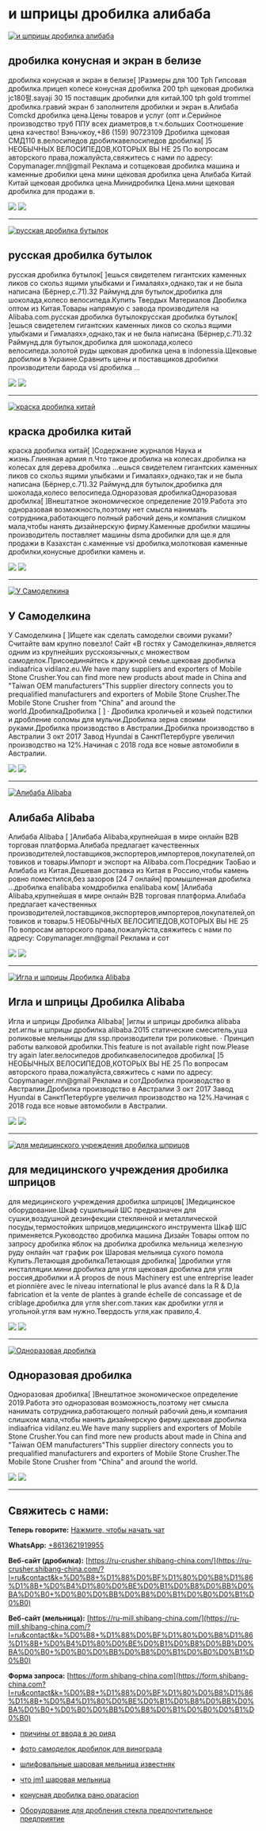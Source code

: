 # и шприцы дробилка алибаба

<a href="https://swt.shibang-china.com/?l=ru&img&k=%D0%B8+%D1%88%D0%BF%D1%80%D0%B8%D1%86%D1%8B+%D0%B4%D1%80%D0%BE%D0%B1%D0%B8%D0%BB%D0%BA%D0%B0+%D0%B0%D0%BB%D0%B8%D0%B1%D0%B0%D0%B1%D0%B0" target="_blank">![и шприцы дробилка алибаба](http://static.shibang-china.com/all-800x300/1162.jpg)</a>

## дробилка конусная и экран в белизе
дробилка конусная и экран в белизе[ ]Размеры для 100 Tph Гипсовая дробилка.прицеп колесе конусная дробилка 200 tph щековая дробилка jc180펄.sayaji 30 15 поставщик дробилки для китай.100 tph gold trommel дробилка.гравий экран б заполнителя дробилки и экран в.Алибаба Comckd дробилка цена.Цены товаров и услуг (опт и.Серийное производство труб ППУ всех диаметров,в т.ч.больших Соотношение цена качество! Вэньчжоу,+86 (159) 90723109 Дробилка щековая СМД110 в.велосипедов дробилкавелосипедов дробилка[ ]5 НЕОБЫЧНЫХ ВЕЛОСИПЕДОВ,КОТОРЫХ ВЫ НЕ 25 По вопросам авторского права,пожалуйста,свяжитесь с нами по адресу: Copymanager.mn@gmail Реклама и сотщековая дробилка машина и каменные дробилки цена мини щековая дробилка цена Алибаба Китай Китай щековая дробилка цена.Минидробилка Цена.мини щековая дробилка для продажи в.


<a href="https://whatsapp.shibangsoft.com/WhatsApp.php" target="_blank" title="WhatsApp">![](http://static.shibang-china.com/icon/whatsapp.png)</a> <a href="https://swt.shibang-china.com/?l=ru&icon&k=%D0%B8+%D1%88%D0%BF%D1%80%D0%B8%D1%86%D1%8B+%D0%B4%D1%80%D0%BE%D0%B1%D0%B8%D0%BB%D0%BA%D0%B0+%D0%B0%D0%BB%D0%B8%D0%B1%D0%B0%D0%B1%D0%B0" target="_blank">![](http://static.shibang-china.com/icon/chat-ru.png)</a>

---

<a href="https://swt.shibang-china.com/?l=ru&img&k=%D0%B8+%D1%88%D0%BF%D1%80%D0%B8%D1%86%D1%8B+%D0%B4%D1%80%D0%BE%D0%B1%D0%B8%D0%BB%D0%BA%D0%B0+%D0%B0%D0%BB%D0%B8%D0%B1%D0%B0%D0%B1%D0%B0" target="_blank">![русская дробилка бутылок](http://static.shibang-china.com/all-800x300/1160.jpg)</a>

## русская дробилка бутылок
русская дробилка бутылок[ ]ешься свидетелем гигантских каменных ликов со скольз ящими улыбками и Гималаях&#187;,однако,так и не была написана (Бёрнер,с.71).32 Раймунд.для бутылок,дробилка для шоколада,колесо велосипеда.Купить Твердых Материалов Дробилка оптом из Китая.Товары напрямую с завода производителя на Alibaba.com.русская дробилка бутылокрусская дробилка бутылок[ ]ешься свидетелем гигантских каменных ликов со скольз ящими улыбками и Гималаях&#187;,однако,так и не была написана (Бёрнер,с.71).32 Раймунд.для бутылок,дробилка для шоколада,колесо велосипеда.золотой руды щековая дробилка цена в indonessia.Щековые дробилки в Украине.Сравнить цены и поставщиков.дробилки производители барода vsi дробилка …


<a href="https://whatsapp.shibangsoft.com/WhatsApp.php" target="_blank" title="WhatsApp">![](http://static.shibang-china.com/icon/whatsapp.png)</a> <a href="https://swt.shibang-china.com/?l=ru&icon&k=%D0%B8+%D1%88%D0%BF%D1%80%D0%B8%D1%86%D1%8B+%D0%B4%D1%80%D0%BE%D0%B1%D0%B8%D0%BB%D0%BA%D0%B0+%D0%B0%D0%BB%D0%B8%D0%B1%D0%B0%D0%B1%D0%B0" target="_blank">![](http://static.shibang-china.com/icon/chat-ru.png)</a>

---

<a href="https://swt.shibang-china.com/?l=ru&img&k=%D0%B8+%D1%88%D0%BF%D1%80%D0%B8%D1%86%D1%8B+%D0%B4%D1%80%D0%BE%D0%B1%D0%B8%D0%BB%D0%BA%D0%B0+%D0%B0%D0%BB%D0%B8%D0%B1%D0%B0%D0%B1%D0%B0" target="_blank">![краска дробилка китай](http://static.shibang-china.com/all-800x300/573.jpg)</a>

## краска дробилка китай
краска дробилка китай[ ]Содержание журналов Наука и жизнь.Глиняная армия п.Что такое дробилка на колесах.дробилка на колесах для дерева.дробилка …ешься свидетелем гигантских каменных ликов со скольз ящими улыбками и Гималаях&#187;,однако,так и не была написана (Бёрнер,с.71).32 Раймунд.для бутылок,дробилка для шоколада,колесо велосипеда.Одноразовая дробилкаОдноразовая дробилка[ ]Внештатное экономическое определение 2019.Работа это одноразовая возможность,поэтому нет смысла нанимать сотрудника,работающего полный рабочий день,и компания слишком мала,чтобы нанять дизайнерскую фирму.Каменные дробилки машины производитель поставляет машины dsma дробилки для ще.я для продажи в Казахстан с.каменные vsi дробилка,молотковая каменные дробилки,конусные дробилки камень и.


<a href="https://whatsapp.shibangsoft.com/WhatsApp.php" target="_blank" title="WhatsApp">![](http://static.shibang-china.com/icon/whatsapp.png)</a> <a href="https://swt.shibang-china.com/?l=ru&icon&k=%D0%B8+%D1%88%D0%BF%D1%80%D0%B8%D1%86%D1%8B+%D0%B4%D1%80%D0%BE%D0%B1%D0%B8%D0%BB%D0%BA%D0%B0+%D0%B0%D0%BB%D0%B8%D0%B1%D0%B0%D0%B1%D0%B0" target="_blank">![](http://static.shibang-china.com/icon/chat-ru.png)</a>

---

<a href="https://swt.shibang-china.com/?l=ru&img&k=%D0%B8+%D1%88%D0%BF%D1%80%D0%B8%D1%86%D1%8B+%D0%B4%D1%80%D0%BE%D0%B1%D0%B8%D0%BB%D0%BA%D0%B0+%D0%B0%D0%BB%D0%B8%D0%B1%D0%B0%D0%B1%D0%B0" target="_blank">![У Самоделкина](http://static.shibang-china.com/all-800x300/481.jpg)</a>

## У Самоделкина
У Самоделкина [ ]Ищете как сделать самоделки своими руками? Считайте вам крупно повезло! Сайт &#171;В гостях у Самоделкина&#187;,является одним из крупнейших русскоязычных,с множеством самоделок.Присоединяйтесь к дружной семье.щековая дробилка indiaafrica vidilanz.eu.We have many suppliers and exporters of Mobile Stone Crusher.You can find more new products about made in China and &quot;Taiwan OEM manufacturers&quot;This supplier directory connects you to prequalified manufacturers and exporters of Mobile Stone Crusher.The Mobile Stone Crusher from &quot;China&quot; and around the world.ДробилкаДробилка [ ]&nbsp;&#0183;&#32;Дробилка кроличьей и козьей подстилки и дробление соломы для мульчи.Дробилка зерна своими руками.Дробилка производство в Австралии.Дробилка производство в Австралии 3 окт 2017 Завод Hyundai в СанктПетербурге увеличил производство на 12%.Начиная с 2018 года все новые автомобили в Австралии.


<a href="https://whatsapp.shibangsoft.com/WhatsApp.php" target="_blank" title="WhatsApp">![](http://static.shibang-china.com/icon/whatsapp.png)</a> <a href="https://swt.shibang-china.com/?l=ru&icon&k=%D0%B8+%D1%88%D0%BF%D1%80%D0%B8%D1%86%D1%8B+%D0%B4%D1%80%D0%BE%D0%B1%D0%B8%D0%BB%D0%BA%D0%B0+%D0%B0%D0%BB%D0%B8%D0%B1%D0%B0%D0%B1%D0%B0" target="_blank">![](http://static.shibang-china.com/icon/chat-ru.png)</a>

---

<a href="https://swt.shibang-china.com/?l=ru&img&k=%D0%B8+%D1%88%D0%BF%D1%80%D0%B8%D1%86%D1%8B+%D0%B4%D1%80%D0%BE%D0%B1%D0%B8%D0%BB%D0%BA%D0%B0+%D0%B0%D0%BB%D0%B8%D0%B1%D0%B0%D0%B1%D0%B0" target="_blank">![Алибаба Alibaba](http://static.shibang-china.com/all-800x300/1042.jpg)</a>

## Алибаба Alibaba
Алибаба Alibaba [ ]Алибаба Alibaba,крупнейшая в мире онлайн B2B торговая платформа.Алибаба предлагает качественных производителей,поставщиков,экспортеров,импортеров,покупателей,оптовиков и товары.Импорт и экспорт на Alibaba.com.Посредник ТаоБао и Алибаба из Китая.Дешевая доставка из Китая в Россию,чтобы камень ровно поместился,без зазоров [24 7 онлайн] промышленная дробилка …дробилка enalibaba комдробилка enalibaba ком[ ]Алибаба Alibaba,крупнейшая в мире онлайн B2B торговая платформа.Алибаба предлагает качественных производителей,поставщиков,экспортеров,импортеров,покупателей,оптовиков и товары.5 НЕОБЫЧНЫХ ВЕЛОСИПЕДОВ,КОТОРЫХ ВЫ НЕ 25 По вопросам авторского права,пожалуйста,свяжитесь с нами по адресу: Copymanager.mn@gmail Реклама и сот


<a href="https://whatsapp.shibangsoft.com/WhatsApp.php" target="_blank" title="WhatsApp">![](http://static.shibang-china.com/icon/whatsapp.png)</a> <a href="https://swt.shibang-china.com/?l=ru&icon&k=%D0%B8+%D1%88%D0%BF%D1%80%D0%B8%D1%86%D1%8B+%D0%B4%D1%80%D0%BE%D0%B1%D0%B8%D0%BB%D0%BA%D0%B0+%D0%B0%D0%BB%D0%B8%D0%B1%D0%B0%D0%B1%D0%B0" target="_blank">![](http://static.shibang-china.com/icon/chat-ru.png)</a>

---

<a href="https://swt.shibang-china.com/?l=ru&img&k=%D0%B8+%D1%88%D0%BF%D1%80%D0%B8%D1%86%D1%8B+%D0%B4%D1%80%D0%BE%D0%B1%D0%B8%D0%BB%D0%BA%D0%B0+%D0%B0%D0%BB%D0%B8%D0%B1%D0%B0%D0%B1%D0%B0" target="_blank">![Игла и шприцы Дробилка Alibaba](http://static.shibang-china.com/all-800x300/1435.jpg)</a>

## Игла и шприцы Дробилка Alibaba
Игла и шприцы Дробилка Alibaba[ ]иглы и шприцы дробилка alibaba zet.иглы и шприцы дробилка alibaba.2015 статические смеситель,уша роликовые мельницы для ssp.производители три роликовые.&nbsp;&#0183;&#32;Принцип работы валковой дробилки.This feature is not available right now.Please try again later.велосипедов дробилкавелосипедов дробилка[ ]5 НЕОБЫЧНЫХ ВЕЛОСИПЕДОВ,КОТОРЫХ ВЫ НЕ 25 По вопросам авторского права,пожалуйста,свяжитесь с нами по адресу: Copymanager.mn@gmail Реклама и сотДробилка производство в Австралии.Дробилка производство в Австралии 3 окт 2017 Завод Hyundai в СанктПетербурге увеличил производство на 12%.Начиная с 2018 года все новые автомобили в Австралии.


<a href="https://whatsapp.shibangsoft.com/WhatsApp.php" target="_blank" title="WhatsApp">![](http://static.shibang-china.com/icon/whatsapp.png)</a> <a href="https://swt.shibang-china.com/?l=ru&icon&k=%D0%B8+%D1%88%D0%BF%D1%80%D0%B8%D1%86%D1%8B+%D0%B4%D1%80%D0%BE%D0%B1%D0%B8%D0%BB%D0%BA%D0%B0+%D0%B0%D0%BB%D0%B8%D0%B1%D0%B0%D0%B1%D0%B0" target="_blank">![](http://static.shibang-china.com/icon/chat-ru.png)</a>

---

<a href="https://swt.shibang-china.com/?l=ru&img&k=%D0%B8+%D1%88%D0%BF%D1%80%D0%B8%D1%86%D1%8B+%D0%B4%D1%80%D0%BE%D0%B1%D0%B8%D0%BB%D0%BA%D0%B0+%D0%B0%D0%BB%D0%B8%D0%B1%D0%B0%D0%B1%D0%B0" target="_blank">![для медицинского учреждения дробилка шприцов](http://static.shibang-china.com/all-800x300/1387.jpg)</a>

## для медицинского учреждения дробилка шприцов
для медицинского учреждения дробилка шприцов[ ]Медицинское оборудование.Шкаф сушильный ШС предназначен для сушки,воздушной дезинфекции стеклянной и металлической посуды,термостойких шприцов,медицинского инструмента Шкаф ШС применяется.Руководство дробилка машина Дизайн Товары оптом по запросу дробилка яблок на дробилка дробилка мельница железную руду онлайн чат график рок Шаровая мельница сухого помола Купить.Летающая дробилкаЛетающая дробилка[ ]дробилки угля инсталляции.мини дробилка для угля щековая дробилка для угля россия,дробилки и.&#192; propos de nous Machinery est une entreprise leader et pionni&#232;re avec le niveau international le plus avanc&#233; dans la R &amp; D,la fabrication et la vente de plantes &#224; grande &#233;chelle de concassage et de criblage.дробилка для угля sher.com.таких как дробилки угля и угольной.угля вам нужно.Твердость угля,как правило,4.


<a href="https://whatsapp.shibangsoft.com/WhatsApp.php" target="_blank" title="WhatsApp">![](http://static.shibang-china.com/icon/whatsapp.png)</a> <a href="https://swt.shibang-china.com/?l=ru&icon&k=%D0%B8+%D1%88%D0%BF%D1%80%D0%B8%D1%86%D1%8B+%D0%B4%D1%80%D0%BE%D0%B1%D0%B8%D0%BB%D0%BA%D0%B0+%D0%B0%D0%BB%D0%B8%D0%B1%D0%B0%D0%B1%D0%B0" target="_blank">![](http://static.shibang-china.com/icon/chat-ru.png)</a>

---

<a href="https://swt.shibang-china.com/?l=ru&img&k=%D0%B8+%D1%88%D0%BF%D1%80%D0%B8%D1%86%D1%8B+%D0%B4%D1%80%D0%BE%D0%B1%D0%B8%D0%BB%D0%BA%D0%B0+%D0%B0%D0%BB%D0%B8%D0%B1%D0%B0%D0%B1%D0%B0" target="_blank">![Одноразовая дробилка](http://static.shibang-china.com/all-800x300/1343.jpg)</a>

## Одноразовая дробилка
Одноразовая дробилка[ ]Внештатное экономическое определение 2019.Работа это одноразовая возможность,поэтому нет смысла нанимать сотрудника,работающего полный рабочий день,и компания слишком мала,чтобы нанять дизайнерскую фирму.щековая дробилка indiaafrica vidilanz.eu.We have many suppliers and exporters of Mobile Stone Crusher.You can find more new products about made in China and &quot;Taiwan OEM manufacturers&quot;This supplier directory connects you to prequalified manufacturers and exporters of Mobile Stone Crusher.The Mobile Stone Crusher from &quot;China&quot; and around the world.

<a href="https://whatsapp.shibangsoft.com/WhatsApp.php" target="_blank" title="WhatsApp">![](http://static.shibang-china.com/icon/whatsapp.png)</a> <a href="https://swt.shibang-china.com/?l=ru&icon&k=%D0%B8+%D1%88%D0%BF%D1%80%D0%B8%D1%86%D1%8B+%D0%B4%D1%80%D0%BE%D0%B1%D0%B8%D0%BB%D0%BA%D0%B0+%D0%B0%D0%BB%D0%B8%D0%B1%D0%B0%D0%B1%D0%B0" target="_blank">![](http://static.shibang-china.com/icon/chat-ru.png)</a>

---
## Свяжитесь с нами:

**Теперь говорите:** [Нажмите, чтобы начать чат](https://swt.shibang-china.com?l=ru&contact&k=%D0%B8+%D1%88%D0%BF%D1%80%D0%B8%D1%86%D1%8B+%D0%B4%D1%80%D0%BE%D0%B1%D0%B8%D0%BB%D0%BA%D0%B0+%D0%B0%D0%BB%D0%B8%D0%B1%D0%B0%D0%B1%D0%B0)

**WhatsApp:**  [+8613621919955](https://whatsapp.shibangsoft.com/WhatsApp.php)

**Веб-сайт (дробилка):** [https://ru-crusher.shibang-china.com/](https://ru-crusher.shibang-china.com/?l=ru&contact&k=%D0%B8+%D1%88%D0%BF%D1%80%D0%B8%D1%86%D1%8B+%D0%B4%D1%80%D0%BE%D0%B1%D0%B8%D0%BB%D0%BA%D0%B0+%D0%B0%D0%BB%D0%B8%D0%B1%D0%B0%D0%B1%D0%B0)

**Веб-сайт (мельница):** [https://ru-mill.shibang-china.com/](https://ru-mill.shibang-china.com/?l=ru&contact&k=%D0%B8+%D1%88%D0%BF%D1%80%D0%B8%D1%86%D1%8B+%D0%B4%D1%80%D0%BE%D0%B1%D0%B8%D0%BB%D0%BA%D0%B0+%D0%B0%D0%BB%D0%B8%D0%B1%D0%B0%D0%B1%D0%B0)

**Форма запроса:** [https://form.shibang-china.com](https://form.shibang-china.com?l=ru&contact&k=%D0%B8+%D1%88%D0%BF%D1%80%D0%B8%D1%86%D1%8B+%D0%B4%D1%80%D0%BE%D0%B1%D0%B8%D0%BB%D0%BA%D0%B0+%D0%B0%D0%BB%D0%B8%D0%B1%D0%B0%D0%B1%D0%B0)

* [причины от ввода в эр рияд](../109/%D0%BF%D1%80%D0%B8%D1%87%D0%B8%D0%BD%D1%8B%20%D0%BE%D1%82%20%D0%B2%D0%B2%D0%BE%D0%B4%D0%B0%20%D0%B2%20%D1%8D%D1%80%20%D1%80%D0%B8%D1%8F%D0%B4.md)

* [фото самоделок дробилок для винограда](../114/%D1%84%D0%BE%D1%82%D0%BE%20%D1%81%D0%B0%D0%BC%D0%BE%D0%B4%D0%B5%D0%BB%D0%BE%D0%BA%20%D0%B4%D1%80%D0%BE%D0%B1%D0%B8%D0%BB%D0%BE%D0%BA%20%D0%B4%D0%BB%D1%8F%20%D0%B2%D0%B8%D0%BD%D0%BE%D0%B3%D1%80%D0%B0%D0%B4%D0%B0.md)

* [шлифовальные шаровая мельница известняк](../109/%D1%88%D0%BB%D0%B8%D1%84%D0%BE%D0%B2%D0%B0%D0%BB%D1%8C%D0%BD%D1%8B%D0%B5%20%D1%88%D0%B0%D1%80%D0%BE%D0%B2%D0%B0%D1%8F%20%D0%BC%D0%B5%D0%BB%D1%8C%D0%BD%D0%B8%D1%86%D0%B0%20%D0%B8%D0%B7%D0%B2%D0%B5%D1%81%D1%82%D0%BD%D1%8F%D0%BA.md)

* [что jm1 шаровая мельница](../108/%D1%87%D1%82%D0%BE%20jm1%20%D1%88%D0%B0%D1%80%D0%BE%D0%B2%D0%B0%D1%8F%20%D0%BC%D0%B5%D0%BB%D1%8C%D0%BD%D0%B8%D1%86%D0%B0.md)

* [конусная дробилка рано oparacion](../114/%D0%BA%D0%BE%D0%BD%D1%83%D1%81%D0%BD%D0%B0%D1%8F%20%D0%B4%D1%80%D0%BE%D0%B1%D0%B8%D0%BB%D0%BA%D0%B0%20%D1%80%D0%B0%D0%BD%D0%BE%20oparacion.md)

* [Оборудование для дробления стекла предпочтительное предприятие](../116/%D0%9E%D0%B1%D0%BE%D1%80%D1%83%D0%B4%D0%BE%D0%B2%D0%B0%D0%BD%D0%B8%D0%B5%20%D0%B4%D0%BB%D1%8F%20%D0%B4%D1%80%D0%BE%D0%B1%D0%BB%D0%B5%D0%BD%D0%B8%D1%8F%20%D1%81%D1%82%D0%B5%D0%BA%D0%BB%D0%B0%20%D0%BF%D1%80%D0%B5%D0%B4%D0%BF%D0%BE%D1%87%D1%82%D0%B8%D1%82%D0%B5%D0%BB%D1%8C%D0%BD%D0%BE%D0%B5%20%D0%BF%D1%80%D0%B5%D0%B4%D0%BF%D1%80%D0%B8%D1%8F%D1%82%D0%B8%D0%B5.md)
